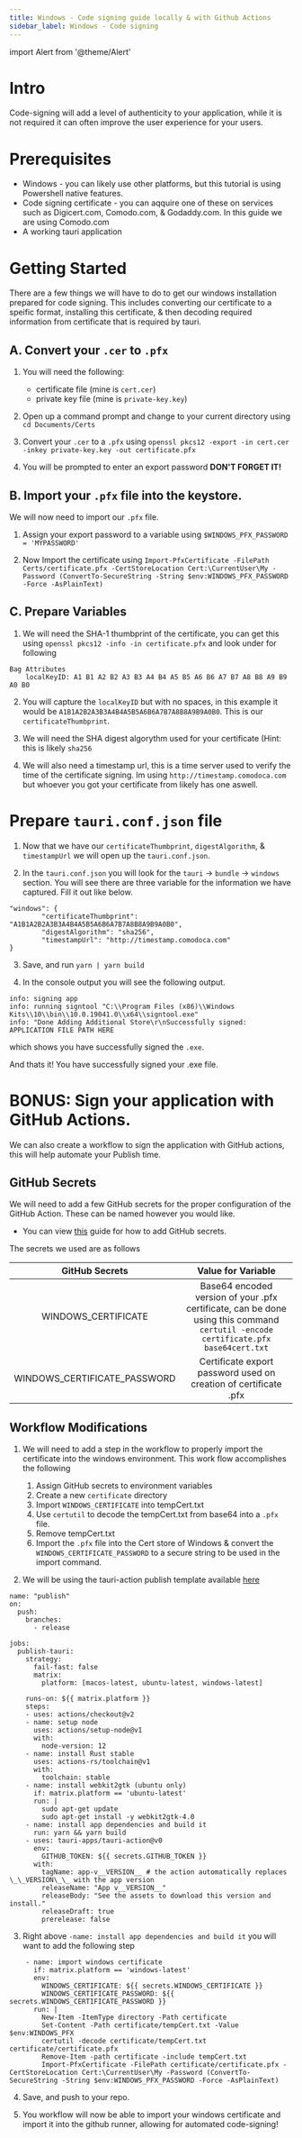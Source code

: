 ```yaml
---
title: Windows - Code signing guide locally & with Github Actions
sidebar_label: Windows - Code signing
---
```


import Alert from '@theme/Alert'

# Intro

Code-signing will add a level of authenticity to your application, while it is not required it can often improve the user experience for your users.

# Prerequisites

- Windows - you can likely use other platforms, but this tutorial is using Powershell native features.
- Code signing certificate - you can aqquire one of these on services such as Digicert.com, Comodo.com, & Godaddy.com. In this guide we are using Comodo.com
- A working tauri application


# Getting Started

There are a few things we will have to do to get our windows installation prepared for code signing. This includes converting our certificate to a speific format, installing this certificate, & then decoding required information from certificate that is required by tauri.

## A. Convert your `.cer` to `.pfx`

1. You will need the following:
	- certificate file (mine is `cert.cer`)
	- private key file (mine is `private-key.key`)

2. Open up a command prompt and change to your current directory using `cd Documents/Certs`

3. Convert your `.cer` to a `.pfx` using `openssl pkcs12 -export -in cert.cer -inkey private-key.key -out certificate.pfx`

4. You will be prompted to enter an export password **DON'T FORGET IT!**

## B. Import your `.pfx` file into the keystore.

We will now need to import our `.pfx` file.

1. Assign your export password to a variable using `$WINDOWS_PFX_PASSWORD = 'MYPASSWORD'`

2. Now Import the certificate using `Import-PfxCertificate -FilePath Certs/certificate.pfx -CertStoreLocation Cert:\CurrentUser\My -Password (ConvertTo-SecureString -String $env:WINDOWS_PFX_PASSWORD -Force -AsPlainText)`

## C. Prepare Variables

1. We will need the SHA-1 thumbprint of the certificate, you can get this using `openssl pkcs12 -info -in certificate.pfx` and look under for following
```
Bag Attributes
    localKeyID: A1 B1 A2 B2 A3 B3 A4 B4 A5 B5 A6 B6 A7 B7 A8 B8 A9 B9 A0 B0
```

2. You will capture the `localKeyID` but with no spaces, in this example it would be `A1B1A2B2A3B3A4B4A5B5A6B6A7B7A8B8A9B9A0B0`. This is our `certificateThumbprint`.

3. We will need the SHA digest algorythm used for your certificate (Hint: this is likely `sha256`

4. We will also need a timestamp url, this is a time server used to verify the time of the certificate signing. Im using `http://timestamp.comodoca.com` but whoever you got your certificate from likely has one aswell.

# Prepare `tauri.conf.json` file

1. Now that we have our `certificateThumbprint`, `digestAlgorithm`, & `timestampUrl` we will open up the `tauri.conf.json`.

2. In the `tauri.conf.json` you will look for the `tauri` -> `bundle` -> `windows` section. You will see there are three variable for the information we have captured. Fill it out like below.
```
"windows": {
        "certificateThumbprint": "A1B1A2B2A3B3A4B4A5B5A6B6A7B7A8B8A9B9A0B0",
        "digestAlgorithm": "sha256",
        "timestampUrl": "http://timestamp.comodoca.com"
}
```
3. Save, and run `yarn | yarn build`

4. In the console output you will see the following output.

```
info: signing app
info: running signtool "C:\\Program Files (x86)\\Windows Kits\\10\\bin\\10.0.19041.0\\x64\\signtool.exe"
info: "Done Adding Additional Store\r\nSuccessfully signed: APPLICATION FILE PATH HERE
```

which shows you have successfully signed the `.exe`.

And thats it! You have successfully signed your .exe file.

# BONUS: Sign your application with GitHub Actions.

We can also create a workflow to sign the application with GitHub actions, this will help automate your Publish time.

## GitHub Secrets

We will need to add a few GitHub secrets for the proper configuration of the GitHub Action. These can be named however you would like.
- You can view [this](https://docs.github.com/en/actions/reference/encrypted-secrets) guide for how to add GitHub secrets.

The secrets we used are as follows

| GitHub Secrets | Value for Variable |
|     :---:      |        :---:            |
|WINDOWS_CERTIFICATE| Base64 encoded version of your .pfx certificate, can be done using this command `certutil -encode certificate.pfx base64cert.txt` |
|WINDOWS_CERTIFICATE_PASSWORD|Certificate export password used on creation of certificate .pfx|

## Workflow Modifications


1. We will need to add a step in the workflow to properly import the certificate into the windows environment. This work flow accomplishes the following
    1. Assign GitHub secrets to environment variables
    2. Create a new `certificate` directory
    3. Import `WINDOWS_CERTIFICATE` into tempCert.txt
    4. Use `certutil` to decode the tempCert.txt from base64 into a `.pfx` file.
    5. Remove tempCert.txt
    6. Import the `.pfx` file into the Cert store of Windows & convert the `WINDOWS_CERTIFICATE_PASSWORD` to a secure string to be used in the import command.

2. We will be using the tauri-action publish template available [here](https://github.com/tauri-apps/tauri-action)

```
name: "publish"
on:
  push:
    branches:
      - release

jobs:
  publish-tauri:
    strategy:
      fail-fast: false
      matrix:
        platform: [macos-latest, ubuntu-latest, windows-latest]

    runs-on: ${{ matrix.platform }}
    steps:
    - uses: actions/checkout@v2
    - name: setup node
      uses: actions/setup-node@v1
      with:
        node-version: 12
    - name: install Rust stable
      uses: actions-rs/toolchain@v1
      with:
        toolchain: stable
    - name: install webkit2gtk (ubuntu only)
      if: matrix.platform == 'ubuntu-latest'
      run: |
        sudo apt-get update
        sudo apt-get install -y webkit2gtk-4.0
    - name: install app dependencies and build it
      run: yarn && yarn build
    - uses: tauri-apps/tauri-action@v0
      env:
        GITHUB_TOKEN: ${{ secrets.GITHUB_TOKEN }}
      with:
        tagName: app-v__VERSION__ # the action automatically replaces \_\_VERSION\_\_ with the app version
        releaseName: "App v__VERSION__"
        releaseBody: "See the assets to download this version and install."
        releaseDraft: true
        prerelease: false
```

3. Right above `-name: install app dependencies and build it` you will want to add the following step

```
    - name: import windows certificate
      if: matrix.platform == 'windows-latest'
      env:
        WINDOWS_CERTIFICATE: ${{ secrets.WINDOWS_CERTIFICATE }}
        WINDOWS_CERTIFICATE_PASSWORD: ${{ secrets.WINDOWS_CERTIFICATE_PASSWORD }}
      run: |
        New-Item -ItemType directory -Path certificate
        Set-Content -Path certificate/tempCert.txt -Value $env:WINDOWS_PFX
        certutil -decode certificate/tempCert.txt certificate/certificate.pfx
        Remove-Item -path certificate -include tempCert.txt
        Import-PfxCertificate -FilePath certificate/certificate.pfx -CertStoreLocation Cert:\CurrentUser\My -Password (ConvertTo-SecureString -String $env:WINDOWS_PFX_PASSWORD -Force -AsPlainText)
```
4. Save, and push to your repo.

5. You workflow will now be able to import your windows certificate and import it into the github runner, allowing for automated code-signing!